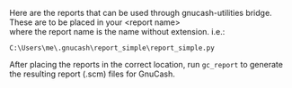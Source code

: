 Here are the reports that can be used through gnucash-utilities bridge.
These are to be placed in your <profile dir>\<report name>\
where the report name is the name without extension. i.e.:

```
C:\Users\me\.gnucash\report_simple\report_simple.py
```
After placing the reports in the correct location, run ```gc_report``` to generate the resulting report (.scm) files for GnuCash.
